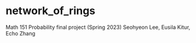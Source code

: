 # network_of_rings
Math 151 Probability final project (Spring 2023) 
Seohyeon Lee, Eusila Kitur, Echo Zhang
